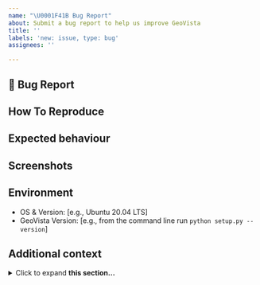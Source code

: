 ```yaml
---
name: "\U0001F41B Bug Report"
about: Submit a bug report to help us improve GeoVista
title: ''
labels: 'new: issue, type: bug'
assignees: ''

---
```


## 🐛 Bug Report
<!-- Provide a clear description of what the bug is -->

## How To Reproduce
<!-- Steps involved to reproduce the issue behaviour -->

## Expected behaviour
<!-- A clear and concise description of what you expected to happen -->

## Screenshots
<!-- If applicable, add screenshots to help explain your problem -->

## Environment 
<!-- Provide additional information regarding the Operating System and GeoVista version -->
  * OS & Version: [e.g., Ubuntu 20.04 LTS]
  * GeoVista Version: [e.g., from the command line run `python setup.py --version`]

## Additional context
<!-- Provide any further information to help us understand -->
<details>
<summary>Click to expand <b>this section...</b></summary>

```
Please add additional verbose information in this section e.g., code, output, tracebacks, screenshots etc
```
</details>
